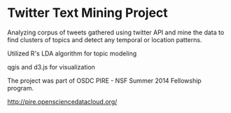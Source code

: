 # Twitter Text Mining Project 

Analyzing corpus of tweets gathered using twitter API and mine the data to find clusters of topics and detect any temporal or location patterns. 

Utilized R's LDA algorithm for topic modeling 

qgis and d3.js for visualization 

The project was part of OSDC PIRE - NSF Summer 2014 Fellowship program. 

http://pire.opensciencedatacloud.org/ 
